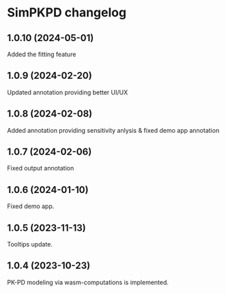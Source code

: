 # SimPKPD changelog

## 1.0.10 (2024-05-01)

Added the fitting feature

## 1.0.9 (2024-02-20)

Updated annotation providing better UI/UX

## 1.0.8 (2024-02-08)

Added annotation providing sensitivity anlysis & fixed demo app annotation

## 1.0.7 (2024-02-06)

Fixed output annotation

## 1.0.6 (2024-01-10)

Fixed demo app.

## 1.0.5 (2023-11-13)

Tooltips update.

## 1.0.4 (2023-10-23)

PK-PD modeling via wasm-computations is implemented.
